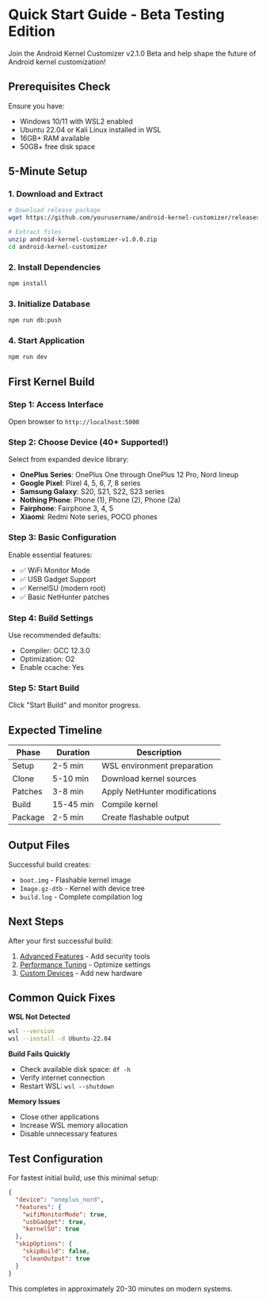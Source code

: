 # Quick Start Guide - Beta Testing Edition

Join the Android Kernel Customizer v2.1.0 Beta and help shape the future of Android kernel customization!

## Prerequisites Check

Ensure you have:
- Windows 10/11 with WSL2 enabled
- Ubuntu 22.04 or Kali Linux installed in WSL
- 16GB+ RAM available
- 50GB+ free disk space

## 5-Minute Setup

### 1. Download and Extract
```bash
# Download release package
wget https://github.com/yourusername/android-kernel-customizer/releases/download/v1.0.0/android-kernel-customizer-v1.0.0.zip

# Extract files
unzip android-kernel-customizer-v1.0.0.zip
cd android-kernel-customizer
```

### 2. Install Dependencies
```bash
npm install
```

### 3. Initialize Database
```bash
npm run db:push
```

### 4. Start Application
```bash
npm run dev
```

## First Kernel Build

### Step 1: Access Interface
Open browser to `http://localhost:5000`

### Step 2: Choose Device (40+ Supported!)
Select from expanded device library:
- **OnePlus Series**: OnePlus One through OnePlus 12 Pro, Nord lineup
- **Google Pixel**: Pixel 4, 5, 6, 7, 8 series  
- **Samsung Galaxy**: S20, S21, S22, S23 series
- **Nothing Phone**: Phone (1), Phone (2), Phone (2a)
- **Fairphone**: Fairphone 3, 4, 5
- **Xiaomi**: Redmi Note series, POCO phones

### Step 3: Basic Configuration
Enable essential features:
- ✅ WiFi Monitor Mode
- ✅ USB Gadget Support
- ✅ KernelSU (modern root)
- ✅ Basic NetHunter patches

### Step 4: Build Settings
Use recommended defaults:
- Compiler: GCC 12.3.0
- Optimization: O2
- Enable ccache: Yes

### Step 5: Start Build
Click "Start Build" and monitor progress.

## Expected Timeline

| Phase | Duration | Description |
|-------|----------|-------------|
| Setup | 2-5 min | WSL environment preparation |
| Clone | 5-10 min | Download kernel sources |
| Patches | 3-8 min | Apply NetHunter modifications |
| Build | 15-45 min | Compile kernel |
| Package | 2-5 min | Create flashable output |

## Output Files

Successful build creates:
- `boot.img` - Flashable kernel image
- `Image.gz-dtb` - Kernel with device tree
- `build.log` - Complete compilation log

## Next Steps

After your first successful build:
1. [Advanced Features](NetHunter-Features.md) - Add security tools
2. [Performance Tuning](Performance-Tuning.md) - Optimize settings
3. [Custom Devices](Custom-Device-Support.md) - Add new hardware

## Common Quick Fixes

**WSL Not Detected**
```bash
wsl --version
wsl --install -d Ubuntu-22.04
```

**Build Fails Quickly**
- Check available disk space: `df -h`
- Verify internet connection
- Restart WSL: `wsl --shutdown`

**Memory Issues**
- Close other applications
- Increase WSL memory allocation
- Disable unnecessary features

## Test Configuration

For fastest initial build, use this minimal setup:

```json
{
  "device": "oneplus_nord",
  "features": {
    "wifiMonitorMode": true,
    "usbGadget": true,
    "kernelSU": true
  },
  "skipOptions": {
    "skipBuild": false,
    "cleanOutput": true
  }
}
```

This completes in approximately 20-30 minutes on modern systems.